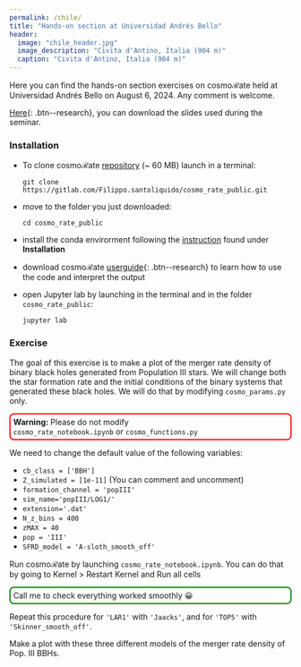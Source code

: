 ```yaml
---
permalink: /chile/
title: "Hands-on section at Universidad Andrés Bello"
header:
  image: "chile_header.jpg"
  image_description: "Civita d'Antino, Italia (904 m)"
  caption: "Civita d'Antino, Italia (904 m)"
---
```


Here you can find the hands-on section exercises on cosmo$\mathcal{R}$ate held at Universidad Andrés Bello on August 6, 2024. Any comment is welcome. 

[Here](/assets/images/PopIII_Chile.pdf){: .btn--research}, you can download the slides used during the seminar. 

### Installation

- To clone cosmo$\mathcal{R}$ate [repository](https://gitlab.com/Filippo.santoliquido/cosmo_rate_public) (~ 60 MB) launch in a terminal:

	```
	git clone https://gitlab.com/Filippo.santoliquido/cosmo_rate_public.git
	```

- move to the folder you just downloaded:
	
	```
	cd cosmo_rate_public
	```

- install the conda envirorment following the  [instruction](https://gitlab.com/Filippo.santoliquido/cosmo_rate_public/-/blob/v2/README.md?ref_type=heads) found under **Installation**

- download cosmo$\mathcal{R}$ate [userguide](/assets/images/BrazilLectures/cosmorate_user_guide.pdf){: .btn--research} to learn how to use the code and interpret the output

- open Jupyter lab by launching in the terminal and in the folder ```cosmo_rate_public```:
	
	```
	jupyter lab
	```

### Exercise
	
The goal of this exercise is to make a plot of the merger rate density of binary black holes generated from Population III stars. We will change both the star formation rate and the initial conditions of the binary systems that generated these black holes. We will do that by modifying ```cosmo_params.py``` only. 
	
<div style="border: 2px solid red; padding: 5px; border-radius: 8px;">
  <strong>Warning:</strong> Please do not modify <code>
cosmo_rate_notebook.ipynb</code> or <code>cosmo_functions.py</code>
</div>
	
	
	
	

We need to change the default value of the following variables:

- ```cb_class = ['BBH']```
- ```Z_simulated = [1e-11]``` (You can comment and uncomment)
- ```formation_channel = 'popIII'```
- ```sim_name='popIII/LOG1/'```
- ```extension='.dat'```
- ```N_z_bins = 400```
- ```zMAX = 40```
- ```pop = 'III'```
- ```SFRD_model = 'A-sloth_smooth_off'``` 

Run cosmo$\mathcal{R}$ate by launching ```cosmo_rate_notebook.ipynb```. You can do that by going to Kernel > Restart Kernel and Run all cells


<div style="border: 2px solid green; padding: 5px; border-radius: 8px;">
  Call me to check everything worked smoothly 😀
</div>
 
	  
Repeat this procedure for ```'LAR1'``` with ```'Jaacks'```, and for ```'TOP5'``` with ```'Skinner_smooth_off'```.

Make a plot with these three different models of the merger rate density of Pop. III BBHs. 
